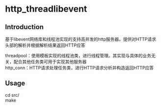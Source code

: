 http_threadlibevent
=

## Introduction
基于libevent网络库和线程池实现的支持高并发的http服务器，提供对HTTP请求头部的解析并根据解析结果返回HTTP应答  

threadpool：使用模板实现的线程池类，进行线程管理。其实现与具体的业务无关，配合其他任务类可用于实现其他服务器  
http_conn：HTTP请求处理任务类，进行HTTP请求分析并构造返回HTTP应答  

## Usage
cd src/  
make  

